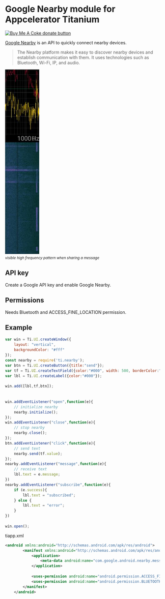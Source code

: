 # Google Nearby module for Appcelerator Titanium

<span class="badge-buymeacoffee"><a href="https://www.buymeacoffee.com/miga" title="donate"><img src="https://img.shields.io/badge/buy%20me%20a%20coke-donate-orange.svg" alt="Buy Me A Coke donate button" /></a></span>


<a href="https://developers.google.com/nearby/messages/overview?hl=en">Google Nearby</a> is an API to quickly connect nearby devices.

> The Nearby platform makes it easy to discover nearby devices and establish communication with them. It uses technologies such as Bluetooth, Wi-Fi, IP, and audio.

<img src="noise.jpg"/>
<br/>
<small><i>visible high frequency pattern when sharing a message</i></small>

## API key

Create a Google API key and enable Google Nearby.

## Permissions

Needs Bluetooth and ACCESS_FINE_LOCATION permission.

## Example

```javascript
var win = Ti.UI.createWindow({
	layout: "vertical",
	backgroundColor: "#fff"
});
const nearby = require('ti.nearby');
var btn = Ti.UI.createButton({title:"send"});
var tf = Ti.UI.createTextField({color:"#000", width: 500, borderColor:"#000",borderWidth:1});
var lbl = Ti.UI.createLabel({color:"#000"});

win.add([lbl,tf,btn]);


win.addEventListener("open",function(e){
	// initialize nearby
	nearby.initialize();
});
win.addEventListener("close",function(e){
	// stop nearby
	nearby.close();
});
btn.addEventListener("click",function(e){
	// send text
	nearby.send(tf.value);
});
nearby.addEventListener("message",function(e){
	// receive text
	lbl.text = e.message;
})
nearby.addEventListener("subscribe",function(e){
	if (e.success){
		lbl.text = "subscribed";
	} else {
		lbl.text = "error";
	}
})

win.open();
```

tiapp.xml
```xml
<android xmlns:android="http://schemas.android.com/apk/res/android">
		<manifest xmlns:android="http://schemas.android.com/apk/res/android">
			<application>
				<meta-data android:name="com.google.android.nearby.messages.API_KEY" android:value="YOUR_KEY"/>
			</application>

			<uses-permission android:name="android.permission.ACCESS_FINE_LOCATION"/>
			<uses-permission android:name="android.permission.BLUETOOTH"/>
		</manifest>
	</android>
```
